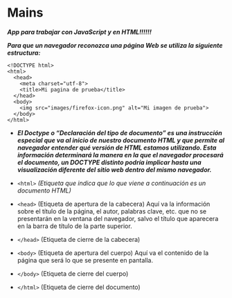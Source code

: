 # Mains
**_App para trabajar con JavaScript y en HTML!!!!!!_**

**_Para que un navegador reconozca una página Web se utiliza la siguiente estructura:_**

```
<!DOCTYPE html>
<html>
  <head>
    <meta charset="utf-8">
    <title>Mi pagina de prueba</title>
  </head>
  <body>
    <img src="images/firefox-icon.png" alt="Mi imagen de prueba">
  </body>
</html>
```
- **_El Doctype o “Declaración del tipo de documento” es una instrucción especial que va al inicio de nuestro documento HTML y que permite al navegador entender qué versión de HTML estamos utilizando. Esta información determinará la manera en la que el navegador procesará el documento, un DOCTYPE distinto podría implicar hasta una visualización diferente del sitio web dentro del mismo navegador._**

- ```<html>``` _(Etiqueta que indica que lo que viene a continuación es un documento HTML)_

- ```<head>``` (Etiqueta de apertura de la cabecera) Aquí va la información sobre el título de la página, el autor, palabras clave, etc. que no se presentarán en la ventana del navegador, salvo el título que aparecera en la barra de título de la parte superior.

- ```</head>``` (Etiqueta de cierre de la cabecera)

- ```<body>``` (Etiqueta de apertura del cuerpo)  Aquí va el contenido de la página que será lo que se presente en pantalla.  
- ```</body>``` (Etiqueta de cierre del cuerpo)
- ```</html>``` (Etiqueta de cierre del documento)

